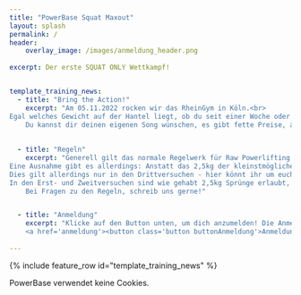 ```yaml
---
title: "PowerBase Squat Maxout"
layout: splash
permalink: /
header:
    overlay_image: /images/anmeldung_header.png
  
excerpt: Der erste SQUAT ONLY Wettkampf!


template_training_news:
  - title: "Bring the Action!"
    excerpt: "Am 05.11.2022 rocken wir das RheinGym in Köln.<br>
Egal welches Gewicht auf der Hantel liegt, ob du seit einer Woche oder 10 Jahren im Sport bist: Hier bekommst Du Hype, Action, Fokus, Atmosphäre, Musik, Unterstützung - kurz: Alles was du brauchst. Lasst uns den 05.11 zu einem unvergesslichen Tag machen! <br><br>
    Du kannst dir deinen eigenen Song wünschen, es gibt fette Preise, auch für unsere Newcomer, Goodie-Bags für ALLE, und für Verpflegung vor Ort wird gesorgt!"
    
    
  - title: "Regeln"
    excerpt: "Generell gilt das normale Regelwerk für Raw Powerlifting (vom BVDK), inklusive Singlet-Pflicht, denn ansonsten ist das Bewerten der Gültigkeit des Lifts beim Beugen sehr schwer.<br><br>
Eine Ausnahme gibt es allerdings: Anstatt das 2,5kg der kleinstmögliche Gewichtssprung ist, sind bei uns auch Sprünge von 0,5kg erlaubt!
Dies gilt allerdings nur in den Drittversuchen - hier könnt ihr um euch eure PR’s abzuholen also auflegen lassen, was ihr wollt!
In den Erst- und Zweitversuchen sind wie gehabt 2,5kg Sprünge erlaubt, um den Aufwand für die Scheibenstecker*Innen nicht Überhand nehmen zu lassen.<br><br>
    Bei Fragen zu den Regeln, schreib uns gerne!"


  - title: "Anmeldung"
    excerpt: "Klicke auf den Button unten, um dich anzumelden! Die Anmeldung ist dieses Wochenende online, also von Freitag 17.06.22 um 00:00 bis Sonntag 19.09.22 um 23:59. <br><br>
    <a href='anmeldung'><button class='button buttonAnmeldung'>Anmeldung</button></a>"
  
---
```


{% include feature_row id="template_training_news" %}


PowerBase verwendet keine Cookies. 

